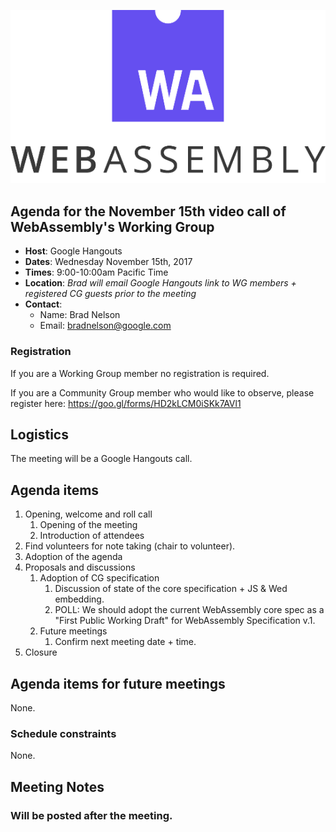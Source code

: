 ![WebAssembly logo](/images/WebAssembly.png)

## Agenda for the November 15th video call of WebAssembly's Working Group

- **Host**: Google Hangouts
- **Dates**: Wednesday November 15th, 2017
- **Times**: 9:00-10:00am Pacific Time
- **Location**: *Brad will email Google Hangouts link to WG members + registered CG guests prior to the meeting*
- **Contact**:
    - Name: Brad Nelson
    - Email: bradnelson@google.com

### Registration

If you are a Working Group member no registration is required.

If you are a Community Group member who would like to observe, please register
here:
https://goo.gl/forms/HD2kLCM0iSKk7AVl1

## Logistics

The meeting will be a Google Hangouts call.

## Agenda items

1. Opening, welcome and roll call
    1. Opening of the meeting
    1. Introduction of attendees
1. Find volunteers for note taking (chair to volunteer).
1. Adoption of the agenda
1. Proposals and discussions
    1. Adoption of CG specification
       1. Discussion of state of the core specification + JS & Wed embedding.
       1. POLL: We should adopt the current WebAssembly core spec as
          a "First Public Working Draft" for WebAssembly Specification v.1.
    1. Future meetings
       1. Confirm next meeting date + time.
1. Closure

## Agenda items for future meetings

None.

### Schedule constraints

None.

## Meeting Notes

### Will be posted after the meeting.

